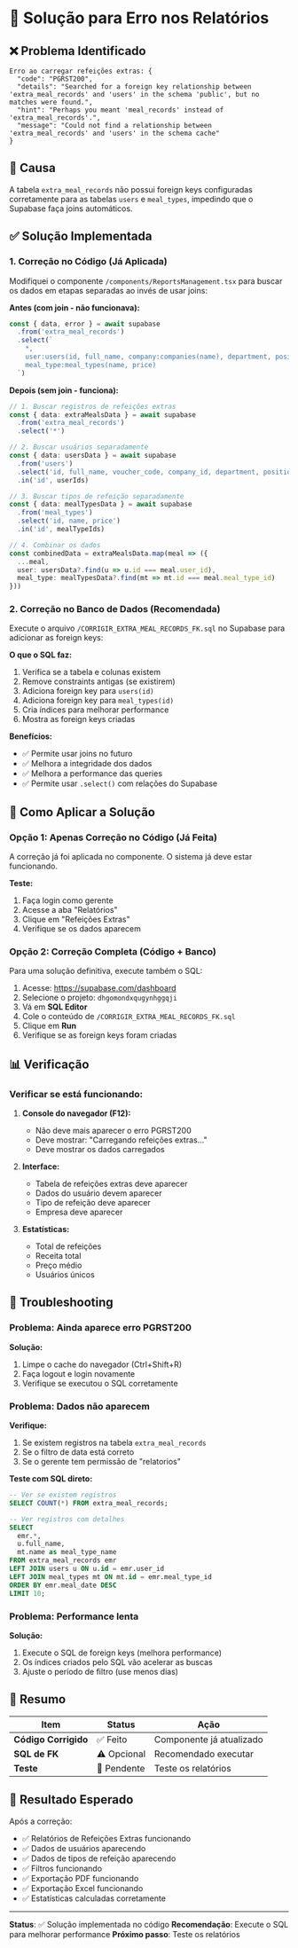 # 🔧 Solução para Erro nos Relatórios

## ❌ Problema Identificado

```
Erro ao carregar refeições extras: {
  "code": "PGRST200",
  "details": "Searched for a foreign key relationship between 'extra_meal_records' and 'users' in the schema 'public', but no matches were found.",
  "hint": "Perhaps you meant 'meal_records' instead of 'extra_meal_records'.",
  "message": "Could not find a relationship between 'extra_meal_records' and 'users' in the schema cache"
}
```

## 🎯 Causa

A tabela `extra_meal_records` não possui foreign keys configuradas corretamente para as tabelas `users` e `meal_types`, impedindo que o Supabase faça joins automáticos.

## ✅ Solução Implementada

### 1. Correção no Código (Já Aplicada)

Modifiquei o componente `/components/ReportsManagement.tsx` para buscar os dados em etapas separadas ao invés de usar joins:

**Antes (com join - não funcionava):**
```typescript
const { data, error } = await supabase
  .from('extra_meal_records')
  .select(`
    *,
    user:users(id, full_name, company:companies(name), department, position),
    meal_type:meal_types(name, price)
  `)
```

**Depois (sem join - funciona):**
```typescript
// 1. Buscar registros de refeições extras
const { data: extraMealsData } = await supabase
  .from('extra_meal_records')
  .select('*')

// 2. Buscar usuários separadamente
const { data: usersData } = await supabase
  .from('users')
  .select('id, full_name, voucher_code, company_id, department, position, company:companies(id, name)')
  .in('id', userIds)

// 3. Buscar tipos de refeição separadamente
const { data: mealTypesData } = await supabase
  .from('meal_types')
  .select('id, name, price')
  .in('id', mealTypeIds)

// 4. Combinar os dados
const combinedData = extraMealsData.map(meal => ({
  ...meal,
  user: usersData?.find(u => u.id === meal.user_id),
  meal_type: mealTypesData?.find(mt => mt.id === meal.meal_type_id)
}))
```

### 2. Correção no Banco de Dados (Recomendada)

Execute o arquivo `/CORRIGIR_EXTRA_MEAL_RECORDS_FK.sql` no Supabase para adicionar as foreign keys:

**O que o SQL faz:**
1. Verifica se a tabela e colunas existem
2. Remove constraints antigas (se existirem)
3. Adiciona foreign key para `users(id)`
4. Adiciona foreign key para `meal_types(id)`
5. Cria índices para melhorar performance
6. Mostra as foreign keys criadas

**Benefícios:**
- ✅ Permite usar joins no futuro
- ✅ Melhora a integridade dos dados
- ✅ Melhora a performance das queries
- ✅ Permite usar `.select()` com relações do Supabase

## 🚀 Como Aplicar a Solução

### Opção 1: Apenas Correção no Código (Já Feita)

A correção já foi aplicada no componente. O sistema já deve estar funcionando.

**Teste:**
1. Faça login como gerente
2. Acesse a aba "Relatórios"
3. Clique em "Refeições Extras"
4. Verifique se os dados aparecem

### Opção 2: Correção Completa (Código + Banco)

Para uma solução definitiva, execute também o SQL:

1. Acesse: https://supabase.com/dashboard
2. Selecione o projeto: `dhgomondxqugynhggqji`
3. Vá em **SQL Editor**
4. Cole o conteúdo de `/CORRIGIR_EXTRA_MEAL_RECORDS_FK.sql`
5. Clique em **Run**
6. Verifique se as foreign keys foram criadas

## 📊 Verificação

### Verificar se está funcionando:

1. **Console do navegador (F12):**
   - Não deve mais aparecer o erro PGRST200
   - Deve mostrar: "Carregando refeições extras..."
   - Deve mostrar os dados carregados

2. **Interface:**
   - Tabela de refeições extras deve aparecer
   - Dados do usuário devem aparecer
   - Tipo de refeição deve aparecer
   - Empresa deve aparecer

3. **Estatísticas:**
   - Total de refeições
   - Receita total
   - Preço médio
   - Usuários únicos

## 🐛 Troubleshooting

### Problema: Ainda aparece erro PGRST200

**Solução:**
1. Limpe o cache do navegador (Ctrl+Shift+R)
2. Faça logout e login novamente
3. Verifique se executou o SQL corretamente

### Problema: Dados não aparecem

**Verifique:**
1. Se existem registros na tabela `extra_meal_records`
2. Se o filtro de data está correto
3. Se o gerente tem permissão de "relatorios"

**Teste com SQL direto:**
```sql
-- Ver se existem registros
SELECT COUNT(*) FROM extra_meal_records;

-- Ver registros com detalhes
SELECT 
  emr.*,
  u.full_name,
  mt.name as meal_type_name
FROM extra_meal_records emr
LEFT JOIN users u ON u.id = emr.user_id
LEFT JOIN meal_types mt ON mt.id = emr.meal_type_id
ORDER BY emr.meal_date DESC
LIMIT 10;
```

### Problema: Performance lenta

**Solução:**
1. Execute o SQL de foreign keys (melhora performance)
2. Os índices criados pelo SQL vão acelerar as buscas
3. Ajuste o período de filtro (use menos dias)

## 📝 Resumo

| Item | Status | Ação |
|------|--------|------|
| **Código Corrigido** | ✅ Feito | Componente já atualizado |
| **SQL de FK** | ⚠️ Opcional | Recomendado executar |
| **Teste** | 🔄 Pendente | Teste os relatórios |

## 🎉 Resultado Esperado

Após a correção:
- ✅ Relatórios de Refeições Extras funcionando
- ✅ Dados de usuários aparecendo
- ✅ Dados de tipos de refeição aparecendo
- ✅ Filtros funcionando
- ✅ Exportação PDF funcionando
- ✅ Exportação Excel funcionando
- ✅ Estatísticas calculadas corretamente

---

**Status**: ✅ Solução implementada no código
**Recomendação**: Execute o SQL para melhorar performance
**Próximo passo**: Teste os relatórios
